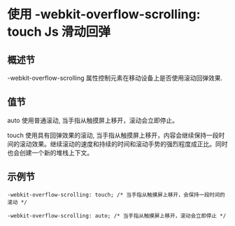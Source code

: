 # 使用  -webkit-overflow-scrolling: touch Js 滑动回弹

## 概述节
-webkit-overflow-scrolling 属性控制元素在移动设备上是否使用滚动回弹效果.

## 值节
auto
使用普通滚动, 当手指从触摸屏上移开，滚动会立即停止。

touch
使用具有回弹效果的滚动, 当手指从触摸屏上移开，内容会继续保持一段时间的滚动效果。继续滚动的速度和持续的时间和滚动手势的强烈程度成正比。同时也会创建一个新的堆栈上下文。

## 示例节
```
-webkit-overflow-scrolling: touch; /* 当手指从触摸屏上移开，会保持一段时间的滚动 */

-webkit-overflow-scrolling: auto; /* 当手指从触摸屏上移开，滚动会立即停止 */
```
